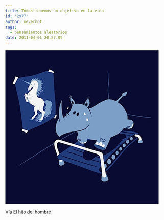 ```yaml
---
title: Todos tenemos un objetivo en la vida
id: '2977'
author: neverbot
tags:
  - pensamientos aleatorios
date: 2011-04-01 20:27:09
---
```


![201104012026.jpg](./todos-tenemos-un-objetivo-en-la-vida/201104012026.jpg)

Vía [El hijo del hombre](http://elhijodelhombre.tumblr.com/post/4186073471/todos-tenemos-un-objetivo)